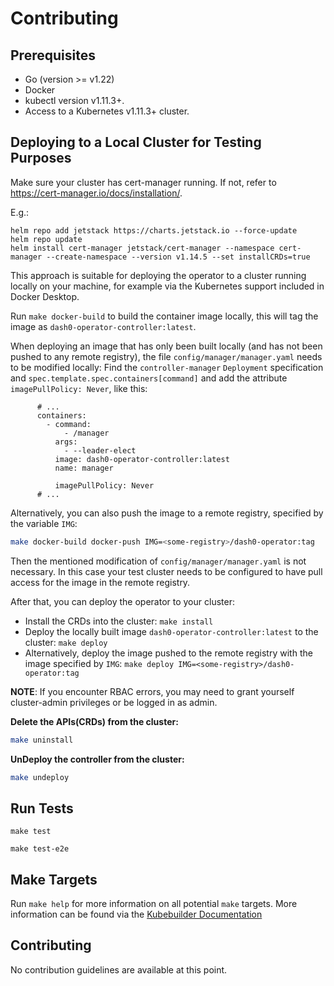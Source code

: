 Contributing
============

## Prerequisites
- Go (version >= v1.22)
- Docker
- kubectl version v1.11.3+.
- Access to a Kubernetes v1.11.3+ cluster.

## Deploying to a Local Cluster for Testing Purposes

Make sure your cluster has cert-manager running. If not, refer to https://cert-manager.io/docs/installation/.

E.g.:

```
helm repo add jetstack https://charts.jetstack.io --force-update
helm repo update
helm install cert-manager jetstack/cert-manager --namespace cert-manager --create-namespace --version v1.14.5 --set installCRDs=true
```

This approach is suitable for deploying the operator to a cluster running locally on your machine, for example 
via the Kubernetes support included in Docker Desktop. 

Run `make docker-build` to build the container image locally, this will tag the image as
`dash0-operator-controller:latest`.

When deploying an image that has only been built locally (and has not been pushed to any remote registry), the file
`config/manager/manager.yaml` needs to be modified locally: Find the `controller-manager` `Deployment` specification
and `spec.template.spec.containers[command]` and add the attribute `imagePullPolicy: Never`, like this:

```
      # ...
      containers:
        - command:
            - /manager
          args:
            - --leader-elect
          image: dash0-operator-controller:latest
          name: manager

          imagePullPolicy: Never
      # ...
```

Alternatively, you can also push the image to a remote registry, specified by the variable `IMG`:

```sh
make docker-build docker-push IMG=<some-registry>/dash0-operator:tag
```

Then the mentioned modification of `config/manager/manager.yaml` is not necessary. 
In this case your test cluster needs to be configured to have pull access for the image in the remote registry.

After that, you can deploy the operator to your cluster:

* Install the CRDs into the cluster: `make install`
* Deploy the locally built image `dash0-operator-controller:latest` to the cluster: `make deploy`
* Alternatively, deploy the image pushed to the remote registry with the image specified by `IMG`: `make deploy IMG=<some-registry>/dash0-operator:tag`

**NOTE**: If you encounter RBAC errors, you may need to grant yourself cluster-admin privileges or be logged in as
admin.

**Delete the APIs(CRDs) from the cluster:**

```sh
make uninstall
```

**UnDeploy the controller from the cluster:**

```sh
make undeploy
```

## Run Tests

```
make test
```

```
make test-e2e
```

## Make Targets

Run `make help` for more information on all potential `make` targets.
More information can be found via the [Kubebuilder Documentation](https://book.kubebuilder.io/introduction.html)

## Contributing

No contribution guidelines are available at this point.

